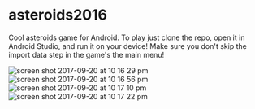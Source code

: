 # asteroids2016
Cool asteroids game for Android.
To play just clone the repo, open it in Android Studio,
and run it on your device!
Make sure you don't skip the import data step in the game's the main menu!

![screen shot 2017-09-20 at 10 16 29 pm](https://user-images.githubusercontent.com/16830184/30678861-872d1732-9e52-11e7-9589-657d7b9e8a9f.png)
![screen shot 2017-09-20 at 10 16 56 pm](https://user-images.githubusercontent.com/16830184/30678866-8d8a1080-9e52-11e7-9ddd-a48d10231a8c.png)
![screen shot 2017-09-20 at 10 17 10 pm](https://user-images.githubusercontent.com/16830184/30678870-92934c4a-9e52-11e7-9117-64068e584901.png)
![screen shot 2017-09-20 at 10 17 22 pm](https://user-images.githubusercontent.com/16830184/30678874-950824aa-9e52-11e7-85b2-20116f5f3286.png)
